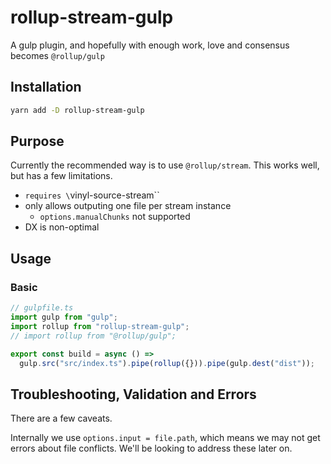 # rollup-stream-gulp

A gulp plugin, and hopefully with enough work, love and consensus becomes `@rollup/gulp`

## Installation

```sh
yarn add -D rollup-stream-gulp
```

## Purpose

Currently the recommended way is to use `@rollup/stream`. This works well, but has a few limitations.

- `requires \`vinyl-source-stream\``
- only allows outputing one file per stream instance
  - `options.manualChunks` not supported
- DX is non-optimal

## Usage

### Basic

```ts
// gulpfile.ts
import gulp from "gulp";
import rollup from "rollup-stream-gulp";
// import rollup from "@rollup/gulp";

export const build = async () =>
  gulp.src("src/index.ts").pipe(rollup({})).pipe(gulp.dest("dist"));
```

## Troubleshooting, Validation and Errors

There are a few caveats.

Internally we use `options.input = file.path`, which means we may not get errors about file conflicts.
We'll be looking to address these later on.
